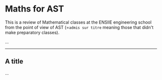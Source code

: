 # Maths for AST

This is a review of Mathematical classes at the ENSIIE
engineering school from the point of view of AST 
(=`admis sur titre` meaning those that didn't make preparatory
classes).

...

<hr class="sr">

## A title

...